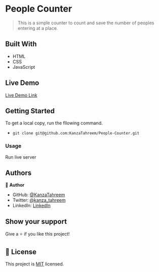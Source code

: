# People Counter

> This is a simple counter to count and save the number of peoples entering at a place.

## Built With

- HTML
- CSS
- JavaScript

## Live Demo

[Live Demo Link](https://kanzatahreem.github.io/People-Counter/)

## Getting Started

To get a local copy, run the fllowing command.

- `git clone git@github.com:KanzaTahreem/People-Counter.git`

### Usage

Run live server

## Authors

👤 **Author**

- GitHub: [@KanzaTahreem](https://github.com/KanzaTahreem)
- Twitter: [@kanza_tahreem](https://twitter.com/kanza_tahreem)
- LinkedIn: [LinkedIn](https://www.linkedin.com/in/kanza-tahreem/)

## Show your support

Give a ⭐️ if you like this project!

## 📝 License

This project is [MIT](./LICENSE) licensed.
